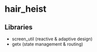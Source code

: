 # hair_heist

## Libraries
- screen_util (reactive & adaptive design)
- getx (state management & routing)
